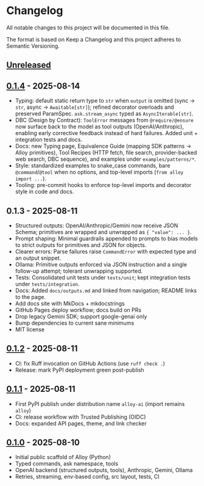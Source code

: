 # Changelog

All notable changes to this project will be documented in this file.

The format is based on Keep a Changelog and this project adheres to
Semantic Versioning.

## [Unreleased]

## [0.1.4] - 2025-08-14
- Typing: default static return type to `str` when `output` is omitted (sync → `str`, async → `Awaitable[str]`); refined decorator overloads and preserved ParamSpec. `ask.stream_async` typed as `AsyncIterable[str]`.
- DBC (Design by Contract): `ToolError` messages from `@require/@ensure` now surface back to the model as tool outputs (OpenAI/Anthropic), enabling early corrective feedback instead of hard failures. Added unit + integration tests and docs.
- Docs: new Typing page, Equivalence Guide (mapping SDK patterns → Alloy primitives), Tool Recipes (HTTP fetch, file search, provider-backed web search, DBC sequence), and examples under `examples/patterns/*`.
- Style: standardized examples to snake_case commands, bare `@command`/`@tool` when no options, and top-level imports (`from alloy import ...`).
- Tooling: pre-commit hooks to enforce top-level imports and decorator style in code and docs.

## 0.1.3 - 2025-08-11
- Structured outputs: OpenAI/Anthropic/Gemini now receive JSON Schema; primitives are wrapped and unwrapped as `{ "value": ... }`.
- Prompt shaping: Minimal guardrails appended to prompts to bias models to strict outputs for primitives and JSON for objects.
- Clearer errors: Parse failures raise `CommandError` with expected type and an output snippet.
- Ollama: Primitive outputs enforced via JSON instruction and a single follow-up attempt; tolerant unwrapping supported.
- Tests: Consolidated unit tests under `tests/unit`; kept integration tests under `tests/integration`.
- Docs: Added `docs/outputs.md` and linked from navigation; README links to the page.
- Add docs site with MkDocs + mkdocstrings
- GitHub Pages deploy workflow; docs build on PRs
- Drop legacy Gemini SDK; support google-genai only
- Bump dependencies to current sane minimums
- MIT license

## [0.1.2] - 2025-08-11
- CI: fix Ruff invocation on GitHub Actions (use `ruff check .`)
- Release: mark PyPI deployment green post-publish

## [0.1.1] - 2025-08-11
- First PyPI publish under distribution name `alloy-ai` (import remains `alloy`)
- CI: release workflow with Trusted Publishing (OIDC)
- Docs: expanded API pages, theme, and link checker

## [0.1.0] - 2025-08-10
- Initial public scaffold of Alloy (Python)
- Typed commands, ask namespace, tools
- OpenAI backend (structured outputs, tools), Anthropic, Gemini, Ollama
- Retries, streaming, env-based config, src layout, tests, CI

[Unreleased]: https://github.com/lydakis/alloy-py/compare/v0.1.4...HEAD
[0.1.4]: https://github.com/lydakis/alloy-py/releases/tag/v0.1.4
[0.1.3]: https://github.com/lydakis/alloy-py/releases/tag/v0.1.3
[0.1.2]: https://github.com/lydakis/alloy-py/releases/tag/v0.1.2
[0.1.1]: https://github.com/lydakis/alloy-py/releases/tag/v0.1.1
[0.1.0]: https://github.com/lydakis/alloy-py/releases/tag/v0.1.0
